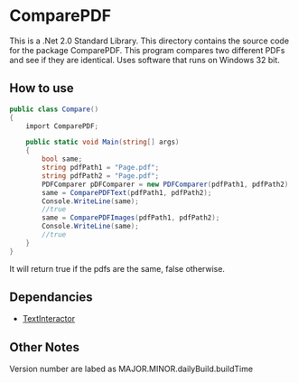 # ComparePDF
This is a .Net 2.0 Standard Library. 
This directory contains the source code for the package ComparePDF. This program compares two different PDFs and see if they are identical. Uses software that runs on Windows 32 bit.

## How to use
```c#
public class Compare()
{
    import ComparePDF;

    public static void Main(string[] args)
    {
        bool same;
        string pdfPath1 = "Page.pdf";
        string pdfPath2 = "Page.pdf";
        PDFComparer pDFComparer = new PDFComparer(pdfPath1, pdfPath2)
        same = ComparePDFText(pdfPath1, pdfPath2);
        Console.WriteLine(same);
        //true
        same = ComparePDFImages(pdfPath1, pdfPath2);
        Console.WriteLine(same);
        //true
    }
}
```
It will return true if the pdfs are the same, false otherwise.

## Dependancies
 - [TextInteractor](https://github.com/zzzrst/TextInteractor)
 ## Other Notes
 Version number are labed as MAJOR.MINOR.dailyBuild.buildTime
